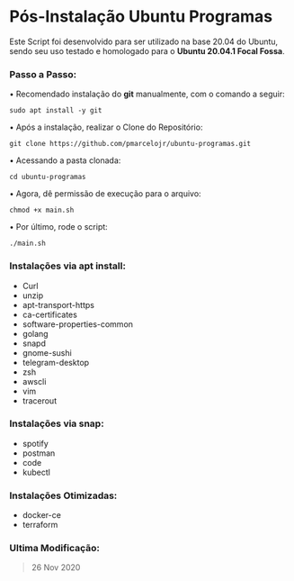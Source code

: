 # Pós-Instalação Ubuntu Programas #

Este Script foi desenvolvido para ser utilizado na base 20.04 do Ubuntu, sendo seu uso testado e homologado para o **Ubuntu 20.04.1 Focal Fossa**.

### Passo a Passo:

• Recomendado instalação do **git** manualmente, com o comando a seguir:
```
sudo apt install -y git
```
• Após a instalação, realizar o Clone do Repositório:
```
git clone https://github.com/pmarcelojr/ubuntu-programas.git
```
• Acessando a pasta clonada:
```
cd ubuntu-programas
```
• Agora, dê permissão de execução para o arquivo:
```
chmod +x main.sh
```
• Por último, rode o script:
```
./main.sh
```

### Instalações via apt install:

- Curl   
- unzip   
- apt-transport-https  
- ca-certificates   
- software-properties-common
- golang
- snapd
- gnome-sushi
- telegram-desktop
- zsh
- awscli
- vim
- tracerout

### Instalações via snap:

- spotify
- postman 
- code  
- kubectl

### Instalações Otimizadas:

- docker-ce
- terraform

### Ultima Modificação:
>26 Nov 2020